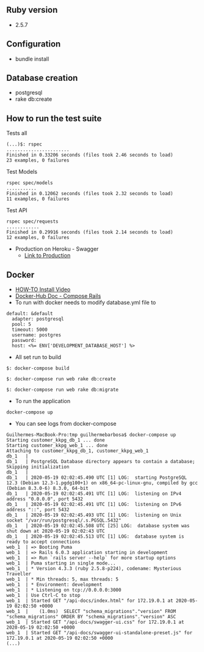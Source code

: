 ## Ruby version
  * 2.5.7

## Configuration
  * bundle install
  
## Database creation
  * postgresql
  * rake db:create

## How to run the test suite
Tests all
```
(...)$: rspec
.......................
Finished in 0.33206 seconds (files took 2.46 seconds to load)
23 examples, 0 failures
```
Test Models
```
rspec spec/models
...........
Finished in 0.12062 seconds (files took 2.32 seconds to load)
11 examples, 0 failures
```
Test API
```
rspec spec/requests
............
Finished in 0.29916 seconds (files took 2.14 seconds to load)
12 examples, 0 failures
```
* Production on Heroku - Swagger
  * [Link to Production](http://customer-kkpg.herokuapp.com/api-docs/index.html)
  
## Docker
  * [HOW-TO Install Video](https://www.youtube.com/watch?v=vn27fUbOLbg)
  * [Docker-Hub Doc - Compose Rails](https://docs.docker.com/compose/rails/)
  * To run with docker needs to modify database.yml file to
```
default: &default
  adapter: postgresql
  pool: 5
  timeout: 5000
  username: postgres
  password: 
  host: <%= ENV['DEVELOPMENT_DATABASE_HOST'] %>
```
  * All set run to build
```shell
$: docker-compose build

$: docker-compose run web rake db:create

$: docker-compose run web rake db:migrate
```
  * To run the application
```
docker-compose up
```

  * You can see logs from docker-compose
```
Guilhermes-MacBook-Pro:tmp guilhermebarbosa$ docker-compose up
Starting customer_kkpg_db_1 ... done
Starting customer_kkpg_web_1 ... done
Attaching to customer_kkpg_db_1, customer_kkpg_web_1
db_1   | 
db_1   | PostgreSQL Database directory appears to contain a database; Skipping initialization
db_1   | 
db_1   | 2020-05-19 02:02:45.490 UTC [1] LOG:  starting PostgreSQL 12.3 (Debian 12.3-1.pgdg100+1) on x86_64-pc-linux-gnu, compiled by gcc (Debian 8.3.0-6) 8.3.0, 64-bit
db_1   | 2020-05-19 02:02:45.491 UTC [1] LOG:  listening on IPv4 address "0.0.0.0", port 5432
db_1   | 2020-05-19 02:02:45.491 UTC [1] LOG:  listening on IPv6 address "::", port 5432
db_1   | 2020-05-19 02:02:45.493 UTC [1] LOG:  listening on Unix socket "/var/run/postgresql/.s.PGSQL.5432"
db_1   | 2020-05-19 02:02:45.508 UTC [25] LOG:  database system was shut down at 2020-05-19 02:02:43 UTC
db_1   | 2020-05-19 02:02:45.513 UTC [1] LOG:  database system is ready to accept connections
web_1  | => Booting Puma
web_1  | => Rails 6.0.3 application starting in development 
web_1  | => Run `rails server --help` for more startup options
web_1  | Puma starting in single mode...
web_1  | * Version 4.3.3 (ruby 2.5.8-p224), codename: Mysterious Traveller
web_1  | * Min threads: 5, max threads: 5
web_1  | * Environment: development
web_1  | * Listening on tcp://0.0.0.0:3000
web_1  | Use Ctrl-C to stop
web_1  | Started GET "/api-docs/index.html" for 172.19.0.1 at 2020-05-19 02:02:50 +0000
web_1  |    (1.0ms)  SELECT "schema_migrations"."version" FROM "schema_migrations" ORDER BY "schema_migrations"."version" ASC
web_1  | Started GET "/api-docs/swagger-ui.css" for 172.19.0.1 at 2020-05-19 02:02:50 +0000
web_1  | Started GET "/api-docs/swagger-ui-standalone-preset.js" for 172.19.0.1 at 2020-05-19 02:02:50 +0000
(...)
```